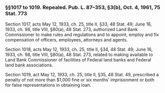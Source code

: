 ### §§1017 to 1019. Repealed. Pub. L. 87–353, §3(b), Oct. 4, 1961, 75 Stat. 773 ###

Section 1017, acts May 12, 1933, ch. 25, title II, §33, 48 Stat. 49; June 16, 1933, ch. 98, title VIII, §80(a), 48 Stat. 273, authorized Land Bank Commissioner to make rules and regulations and to appoint, employ and fix compensation of officers, employees, attorneys and agents.

Section 1018, acts May 12, 1933, ch. 25, title II, §34, 48 Stat. 49; June 16, 1933, ch. 98, title VIII, §80(a), 48 Stat. 273, related to making available to Land Bank Commissioner of facilities of Federal land banks and Federal land bank associations.

Section 1019, act May 12, 1933, ch. 25, title II, §35, 48 Stat. 49, prescribed a penalty of not more than $1,000 fine or six months’ imprisonment or both for false representations in obtaining loan.